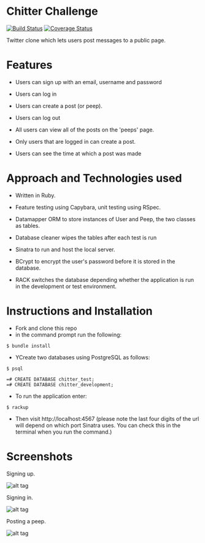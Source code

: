 # Chitter Challenge

[![Build Status](https://travis-ci.org/aabolade/chitter-challenge.svg?branch=master)](https://travis-ci.org/bryonywatson1/chitter-challenge)
[![Coverage Status](https://coveralls.io/repos/github/bryonywatson1/chitter-challenge/badge.svg?branch=master)](https://coveralls.io/github/bryonywatson1/chitter-challenge?branch=master)


Twitter clone which lets users post messages to a public page.

Features
========
* Users can sign up with an email, username and password

* Users can log in

* Users can create a post (or peep).

* Users can log out

* All users can view all of the posts on the 'peeps' page.

* Only users that are logged in can create a post.

* Users can see the time at which a post was made


Approach and Technologies used
==============================

* Written in Ruby.

* Feature testing using Capybara, unit testing using RSpec.

* Datamapper ORM to store instances of User and Peep, the two classes as tables.

* Database cleaner wipes the tables after each test is run

* Sinatra to run and host the local server.

* BCrypt to encrypt the user's password before it is stored in the database.

* RACK switches the database depending whether the application is run in the development or test environment.

Instructions and Installation
=============================

* Fork and clone this repo
* in the command prompt run the following:

```
$ bundle install
```

* YCreate two databases using PostgreSQL as follows:

```
$ psql

=# CREATE DATABASE chitter_test;
=# CREATE DATABASE chitter_development;
```

* To run the application enter:

```
$ rackup
```

* Then visit http://localhost:4567 (please note the last four digits of the url will depend on which port Sinatra uses. You can check this in the terminal when you run the command.)

Screenshots
===========

Signing up.

![alt tag]()

Signing in.

![alt tag]()

Posting a peep.

![alt tag]()
